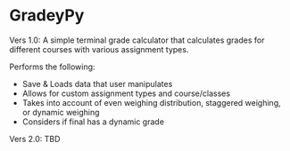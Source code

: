 # **GradeyPy**
Vers 1.0: A simple terminal grade calculator that calculates grades for different courses with various assignment types.

Performs the following:
- Save & Loads data that user manipulates
- Allows for custom assignment types and course/classes
- Takes into account of even weighing distribution, staggered weighing, or dynamic weighing
- Considers if final has a dynamic grade 
 
 Vers 2.0: TBD
